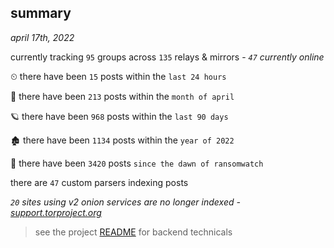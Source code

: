 
## summary
_april 17th, 2022_

currently tracking `95` groups across `135` relays & mirrors - _`47` currently online_

⏲ there have been `15` posts within the `last 24 hours`

🦈 there have been `213` posts within the `month of april`

🪐 there have been `968` posts within the `last 90 days`

🏚 there have been `1134` posts within the `year of 2022`

🦕 there have been `3420` posts `since the dawn of ransomwatch`

there are `47` custom parsers indexing posts

_`20` sites using v2 onion services are no longer indexed - [support.torproject.org](https://support.torproject.org/onionservices/v2-deprecation/)_

> see the project [README](https://github.com/thetanz/ransomwatch#ransomwatch--) for backend technicals
